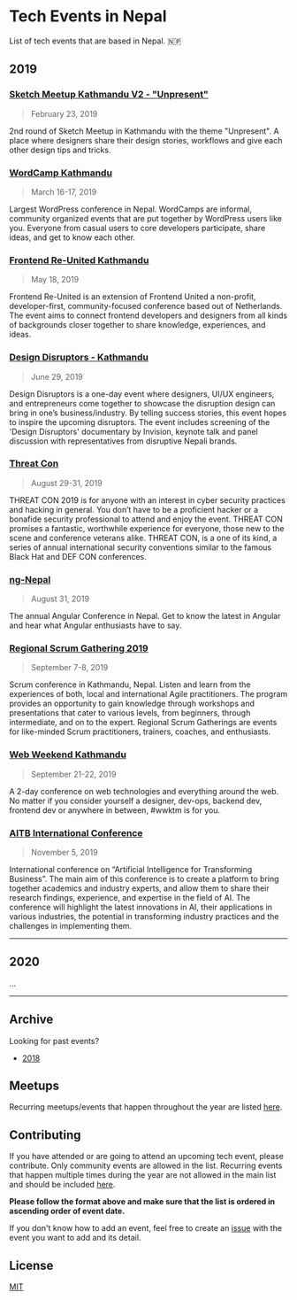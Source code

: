 # Tech Events in Nepal

List of tech events that are based in Nepal. :nepal:

## 2019

### [Sketch Meetup Kathmandu V2 - "Unpresent"](https://www.meetup.com/Sketch-Design-Kathmandu/events/257676901/)

> February 23, 2019

2nd round of Sketch Meetup in Kathmandu with the theme "Unpresent". A place where designers share their design stories, workflows and give each other design tips and tricks.

### [WordCamp Kathmandu](https://2019.kathmandu.wordcamp.org/)

> March 16-17, 2019

Largest WordPress conference in Nepal. WordCamps are informal, community organized events that are put together by WordPress users like you. Everyone from casual users to core developers participate, share ideas, and get to know each other.

### [Frontend Re-United Kathmandu](https://www.frontendunited.org/re-united/kathmandu)

> May 18, 2019

Frontend Re-United is an extension of Frontend United a non-profit, developer-first, community-focused conference based out of Netherlands. The event aims to connect frontend developers and designers from all kinds of backgrounds closer together to share knowledge, experiences, and ideas.

### [Design Disruptors - Kathmandu](https://www.facebook.com/events/395866464363841/)

> June 29, 2019

Design Disruptors is a one-day event where designers, UI/UX engineers, and entrepreneurs come together to showcase the disruption design can bring in one’s business/industry. By telling success stories, this event hopes to inspire the upcoming disruptors. The event includes screening of the 'Design Disruptors' documentary by Invision, keynote talk and panel discussion with representatives from disruptive Nepali brands.

### [Threat Con](https://threatcon.io/)

> August 29-31, 2019

THREAT CON 2019 is for anyone with an interest in cyber security practices and hacking in general. You don’t have to be a proficient hacker or a bonafide security professional to attend and enjoy the event. THREAT CON promises a fantastic, worthwhile experience for everyone, those new to the scene and conference veterans alike. THREAT CON, is a one of its kind, a series of annual international security conventions similar to the famous Black Hat and DEF CON conferences.

### [ng-Nepal](https://www.ngnepal.com/)

> August 31, 2019

The annual Angular Conference in Nepal. Get to know the latest in Angular and hear what Angular enthusiasts have to say.

### [Regional Scrum Gathering 2019](https://agilenepal.org/regional-scrum-gathering-2019/)

> September 7-8, 2019

Scrum conference in Kathmandu, Nepal. Listen and learn from the experiences of both, local and international Agile practitioners. The program provides an opportunity to gain knowledge through workshops and presentations that cater to various levels, from beginners, through intermediate, and on to the expert. Regional Scrum Gatherings are events for like-minded Scrum practitioners, trainers, coaches, and enthusiasts.

### [Web Weekend Kathmandu](https://2019.wwktm.co)

> September 21-22, 2019

A 2-day conference on web technologies and everything around the web. No matter if you consider yourself a designer, dev-ops, backend dev, frontend dev or anywhere in between, #wwktm is for you.

### [AITB International Conference](https://aitb.tbc.edu.np/)

> November 5, 2019

International conference on “Artificial Intelligence for Transforming Business”. The main aim of this conference is to create a platform to bring together academics and industry experts, and allow them to share their research findings, experience, and expertise in the field of AI. The conference will highlight the latest innovations in AI, their applications in various industries, the potential in transforming industry practices and the challenges in implementing them.

---

## 2020

...

---

## Archive

Looking for past events?

- [2018](archive/2018.md)

## Meetups

Recurring meetups/events that happen throughout the year are listed [here](meetup/README.md).

## Contributing

If you have attended or are going to attend an upcoming tech event, please contribute. Only community events are allowed in the list. Recurring events that happen multiple times during the year are not allowed in the main list and should be included [here](meetup/README.md).

**Please follow the format above and make sure that the list is ordered in ascending order of event date.**

If you don't know how to add an event, feel free to create an [issue](https://github.com/mesaugat/tech-events-in-nepal/issues) with the event you want to add and its detail.

## License

[MIT](LICENSE)
